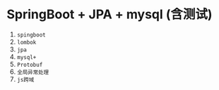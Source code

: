 # SpringBoot + JPA + mysql (含测试)
1. `spingboot`
2. `lombok`
3. `jpa`
4. `mysql+`
5. `Protobuf`
8. `全局异常处理`
9. `js跨域`
